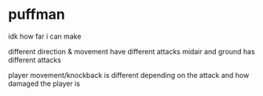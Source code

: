 # puffman

idk how far i can make


different direction & movement have different attacks
midair and ground has different attacks

player movement/knockback is different depending on the attack and how damaged the player is
